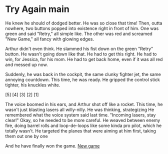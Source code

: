 # Try Again main
He knew he should of dodged better.  He was so close that time!  Then, outta nowhere, two buttons popped into existence right in front of him. One was green and said "Retry," all simple like. The other was red and screamed "New Game," all fancy with glowing edges.


Arthur didn't even think. He slammed his fist down on the green "Retry" button.  He wasn't going down like that.  He had to get this right.  He had to win, for Jessica, for his mom.  He had to get back home, even if it was all red and messed up now.


Suddenly, he was back in the cockpit, the same clunky fighter jet, the same annoying countdown. This time, he was ready.  He gripped the control stick tighter, his knuckles white.


[5]
[4]
[3]
[2]
[1]


The voice boomed in his ears, and Arthur shot off like a rocket. This time, he wasn't just blasting lasers all willy-nilly. He was thinking, strategizing He remembered what the voice system said last time. "Incoming lasers, stay clear!"  Okay, so he needed to be more careful.  He weaved between enemy fire, doing barrel rolls and loop-de-loops like some kinda pro pilot, which he totally wasn't.  He targeted the planes that were aiming at him first, taking them out one by one

And he have finally won the game.
[New game](Fight-the-evil-witch.md)
